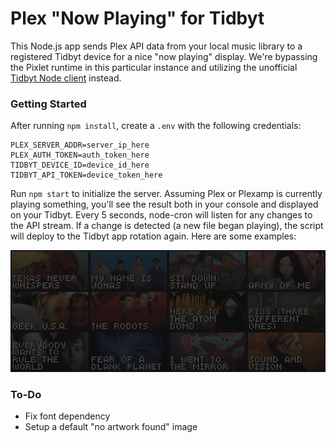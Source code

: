 # Plex "Now Playing" for Tidbyt
This Node.js app sends Plex API data from your local music library to a registered Tidbyt device for a nice "now playing" display. We're bypassing the Pixlet runtime in this particular instance and utilizing the unofficial [Tidbyt Node client](https://github.com/drudge/node-tidbyt) instead.

### Getting Started

After running `npm install`, create a `.env` with the following credentials:

    PLEX_SERVER_ADDR=server_ip_here
    PLEX_AUTH_TOKEN=auth_token_here
    TIDBYT_DEVICE_ID=device_id_here
    TIDBYT_API_TOKEN=device_token_here

Run `npm start` to initialize the server. Assuming Plex or Plexamp is currently playing something, you'll see the result both in your console and displayed on your Tidbyt. Every 5 seconds, node-cron will listen for any changes to the API stream. If a change is detected (a new file began playing), the script will deploy to the Tidbyt app rotation again. Here are some examples:

![](res/tidbyt-screen.png)

### To-Do

- Fix font dependency
- Setup a default "no artwork found" image